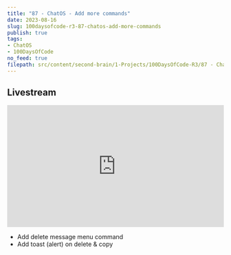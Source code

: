 ```yaml
---
title: "87 - ChatOS - Add more commands"
date: 2023-08-16
slug: 100daysofcode-r3-87-chatos-add-more-commands
publish: true
tags:
- ChatOS
- 100DaysOfCode
no_feed: true
filepath: src/content/second-brain/1-Projects/100DaysOfCode-R3/87 - ChatOS - Add more commands.md
---
```


## Livestream

<iframe width="100%" style="aspect-ratio: 16 / 9;" src="https://www.youtube.com/embed/hR2B7smfU6Q" title="YouTube video player" frameborder="0" allow="accelerometer; autoplay; clipboard-write; encrypted-media; gyroscope; picture-in-picture; web-share" allowfullscreen></iframe>

* Add delete message menu command
* Add toast (alert) on delete & copy
